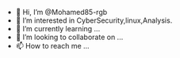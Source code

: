 - 👋 Hi, I’m @Mohamed85-rgb
- 👀 I’m interested in CyberSecurity,linux,Analysis. 
- 🌱 I’m currently learning ...
- 💞️ I’m looking to collaborate on ...
- 📫 How to reach me ...

<!---
Mohamed85-rgb/Mohamed85-rgb is a ✨ special ✨ repository because its `README.md` (this file) appears on your GitHub profile.
You can click the Preview link to take a look at your changes.
--->
